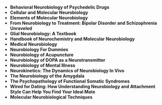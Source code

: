 
<ul>
 <li><b><a target="_blank" href="https://github.com/manjunath5496/Neurobiology-Books/blob/master/gyn(1).pdf" style="text-decoration:none;">Behavioral Neurobiology of Psychedelic Drugs</a></b></li>
  
<li><b><a target="_blank" href="https://github.com/manjunath5496/Neurobiology-Books/blob/master/gyn(2).pdf" style="text-decoration:none;">Cellular and Molecular Neurobiology</a></b></li>  
  
<li><b><a target="_blank" href="https://github.com/manjunath5496/Neurobiology-Books/blob/master/gyn(3).pdf" style="text-decoration:none;">Elements of Molecular Neurobiology</a></b></li>
                               
 <li><b><a target="_blank" href="https://github.com/manjunath5496/Neurobiology-Books/blob/master/gyn(4).pdf" style="text-decoration:none;">From Neurobiology to Treatment: Bipolar Disorder and Schizophrenia Unraveled</a></b></li>                              
<li><b><a target="_blank" href="https://github.com/manjunath5496/Neurobiology-Books/blob/master/gyn(5).pdf" style="text-decoration:none;"> Glial Neurobiology: A Textbook </a></b></li>
 <li><b><a target="_blank" href="https://github.com/manjunath5496/Neurobiology-Books/blob/master/gyn(6).pdf" style="text-decoration:none;">Handbook of Neurochemistry and Molecular Neurobiology </a></b></li>
                <li><b><a target="_blank" href="https://github.com/manjunath5496/Neurobiology-Books/blob/master/gyn(7).pdf" style="text-decoration:none;">Medical Neurobiology </a></b></li>                                
         <li><b><a target="_blank" href="https://github.com/manjunath5496/Neurobiology-Books/blob/master/gyn(8).pdf" style="text-decoration:none;">Neurobiology For Dummies</a></b></li>                                 

<li><b><a target="_blank" href="https://github.com/manjunath5496/Neurobiology-Books/blob/master/gyn(9).pdf" style="text-decoration:none;">Neurobiology of Acupuncture</a></b></li>

  <li><b><a target="_blank" href="https://github.com/manjunath5496/Neurobiology-Books/blob/master/gyn(10).pdf" style="text-decoration:none;">Neurobiology of DOPA as a Neurotransmitter</a></b></li> 

<li><b><a target="_blank" href="https://github.com/manjunath5496/Neurobiology-Books/blob/master/gyn(11).rar" style="text-decoration:none;">Neurobiology of Mental Illness</a></b></li>                          

  <li><b><a target="_blank" href="https://github.com/manjunath5496/Neurobiology-Books/blob/master/gyn(12).pdf" style="text-decoration:none;">Neurokinetics: The Dynamics of Neurobiology In Vivo</a></b></li> 

 <li><b><a target="_blank" href="https://github.com/manjunath5496/Neurobiology-Books/blob/master/gyn(13).pdf" style="text-decoration:none;">The Neurobiology of the Amygdala</a></b></li>
  
<li><b><a target="_blank" href="https://github.com/manjunath5496/Neurobiology-Books/blob/master/gyn(14).pdf" style="text-decoration:none;">The Psychopathology of Functional Somatic Syndromes</a></b></li>  
  
<li><b><a target="_blank" href="https://github.com/manjunath5496/Neurobiology-Books/blob/master/gyn(15).pdf" style="text-decoration:none;">Wired for Dating: How Understanding Neurobiology and Attachment Style Can Help You Find Your Ideal Mate</a></b></li>
                               
 <li><b><a target="_blank" href="https://github.com/manjunath5496/Neurobiology-Books/blob/master/gyn(16).pdf" style="text-decoration:none;">Molecular Neurobiological Techniques</a></b></li>                              


</ul>
